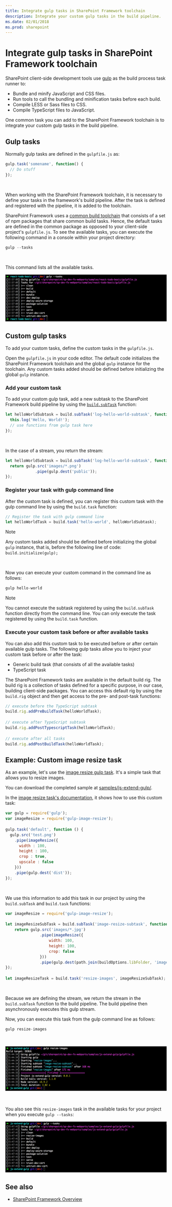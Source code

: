 ```yaml
---
title: Integrate gulp tasks in SharePoint Framework toolchain
description: Integrate your custom gulp tasks in the build pipeline.
ms.date: 02/01/2018
ms.prod: sharepoint
---
```



# Integrate gulp tasks in SharePoint Framework toolchain

SharePoint client-side development tools use [gulp](http://gulpjs.com/) as the build process task runner to:

* Bundle and minify JavaScript and CSS files.
* Run tools to call the bundling and minification tasks before each build.
* Compile LESS or Sass files to CSS.
* Compile TypeScript files to JavaScript.

One common task you can add to the SharePoint Framework toolchain is to integrate your custom gulp tasks in the build pipeline.

## Gulp tasks
Normally gulp tasks are defined in the `gulpfile.js` as:

```js
gulp.task('somename', function() {
  // Do stuff
});
```

<br/>

When working with the SharePoint Framework toolchain, it is necessary to define your tasks in the framework's build pipeline. After the task is defined and registered with the pipeline, it is added to the toolchain.

SharePoint Framework uses a [common build toolchain](sharepoint-framework-toolchain.md#common-build-tool-packages) that consists of a set of npm packages that share common build tasks. Hence, the default tasks are defined in the common package as opposed to your client-side project's `gulpfile.js`. To see the available tasks, you can execute the following command in a console within your project directory:

```js
gulp --tasks
```

<br/>

This command lists all the available tasks.

![Available gulp tasks](../../images/gulp-tasks-available.png)

## Custom gulp tasks

To add your custom tasks, define the custom tasks in the `gulpfile.js`. 

Open the `gulpfile.js` in your code editor. The default code initializes the SharePoint Framework toolchain and the global `gulp` instance for the toolchain. Any custom tasks added should be defined before initializing the global `gulp` instance.

### Add your custom task

To add your custom gulp task, add a new subtask to the SharePoint Framework build pipeline by using the [`build.subTask`](https://github.com/Microsoft/gulp-core-build#defining-a-custom-task) function:

```js
let helloWorldSubtask = build.subTask('log-hello-world-subtask', function(gulp, buildOptions, done) {
  this.log('Hello, World!');   
  // use functions from gulp task here  
});
```

<br/>

In the case of a stream, you return the stream:

```js
let helloWorldSubtask = build.subTask('log-hello-world-subtask', function(gulp, buildOptions, done) {
  return gulp.src('images/*.png')
             .pipe(gulp.dest('public'));
});
```

### Register your task with gulp command line
After the custom task is defined, you can register this custom task with the gulp command line by using the `build.task` function:

```js
// Register the task with gulp command line
let helloWorldTask = build.task('hello-world', helloWorldSubtask);
```

> [!NOTE] 
> Any custom tasks added should be defined before initializing the global `gulp` instance, that is, before the following line of code: `build.initialize(gulp);`

<br/>

Now you can execute your custom command in the command line as follows:

```js
gulp hello-world
```

> [!NOTE] 
> You cannot execute the subtask registered by using the `build.subTask` function directly from the command line. You can only execute the task registered by using the `build.task` function.

### Execute your custom task before or after available tasks
You can also add this custom task to be executed before or after certain available gulp tasks. The following gulp tasks allow you to inject your custom task before or after the task:

- Generic build task (that consists of all the available tasks)
- TypeScript task

The SharePoint Framework tasks are available in the default build rig. The build rig is a collection of tasks defined for a specific purpose, in our case, building client-side packages. You can access this default rig by using the `build.rig` object and then get access to the pre- and post-task functions:
 
```js
// execute before the TypeScript subtask
build.rig.addPreBuildTask(helloWorldTask);

// execute after TypeScript subtask
build.rig.addPostTypescriptTask(helloWorldTask);

// execute after all tasks
build.rig.addPostBuildTask(helloWorldTask);
```

## Example: Custom image resize task

As an example, let's use the [image resize gulp task](https://www.npmjs.com/package/gulp-image-resize).  It's a simple task that allows you to resize images.

You can download the completed sample at [samples/js-extend-gulp/](https://aka.ms/spfx-extend-gulp-sample).

In the [image resize task's documentation](https://www.npmjs.com/package/gulp-image-resize#example), it shows how to use this custom task:

```js
var gulp = require('gulp');
var imageResize = require('gulp-image-resize');
 
gulp.task('default', function () {
  gulp.src('test.png')
    .pipe(imageResize({
      width : 100,
      height : 100,
      crop : true,
      upscale : false
    }))
    .pipe(gulp.dest('dist'));
});
```

<br/>

We use this information to add this task in our project by using the `build.subTask` and `build.task` functions:

```js
var imageResize = require('gulp-image-resize');

let imageResizeSubTask = build.subTask('image-resize-subtask', function(gulp, buildOptions, done){
    return gulp.src('images/*.jpg')
               .pipe(imageResize({
                   width: 100,
                   height: 100,
                   crop: false                   
               }))
               .pipe(gulp.dest(path.join(buildOptions.libFolder, 'images')))
});

let imageResizeTask = build.task('resize-images', imageResizeSubTask);
```

<br/>

Because we are defining the stream, we return the stream in the `build.subTask` function to the build pipeline. The build pipeline then asynchronously executes this gulp stream. 

Now, you can execute this task from the gulp command line as follows:

```js
gulp resize-images
```

<br/>

![image-resize-task](../../images/gulp-extend-image-resize-task.png)

<br/>

You also see this `resize-images` task in the available tasks for your project when you execute `gulp --tasks`:

![image-resize-task with available tasks](../../images/gulp-extend-image-resize-available-tasks.png)

## See also

- [SharePoint Framework Overview](../../sharepoint-framework-overview.md)




